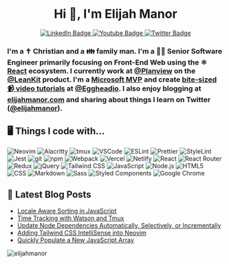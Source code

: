 <h1 align="center">Hi 👋, I'm Elijah Manor</h1>

<div id="badges" align="center">
  <a href="https://www.linkedin.com/in/elijahmanor/">
    <img src="https://img.shields.io/badge/LinkedIn-blue?style=for-the-badge&logo=linkedin&logoColor=white" alt="LinkedIn Badge"/>
  </a>
  <a href="https://www.youtube.com/manorisms">
    <img src="https://img.shields.io/badge/YouTube-red?style=for-the-badge&logo=youtube&logoColor=white" alt="Youtube Badge"/>
  </a>
  <a href="https://twitter.com/elijahmanor">
    <img src="https://img.shields.io/badge/Twitter-blue?style=for-the-badge&logo=twitter&logoColor=white" alt="Twitter Badge"/>
  </a>
</div>

<h3 class="prose dark:prose-dark mb-8 max-w-max">I'm a ✝️ Christian and a  👪 family man. I'm a 👨&zwj;💻 Senior Software Engineer primarily focusing on Front-End Web using the ⚛️ <a href="https://reactjs.org/">React</a> ecosystem. I currently work at <a href="https://twitter.com/Planview">@Planview</a> on the <a href="https://twitter.com/LeanKit">@LeanKit</a> product. I'm a <a href="https://mvp.microsoft.com/en-us/PublicProfile/4025706?fullName=Elijah%20Manor">Microsoft MVP</a> and create <a href="https://egghead.io/instructors/elijah-manor?af=2rdckc">bite-sized 📹 video tutorials</a> at <a href="https://twitter.com/eggheadio">@Eggheadio</a>. I also enjoy blogging at <a href="https://elijahmanor.com">elijahmanor.com</a> and sharing about things I learn on Twitter (<a href="https://twitter.com/elijahmanor">@elijahmanor</a>).</h3>

## 🖥 Things I code with…
<p>
  <img alt="Neovim" src="https://img.shields.io/badge/NeoVim-%2357A143.svg?&style=for-the-badge&logo=neovim&logoColor=white" />
  <img alt="Alacritty" src="https://img.shields.io/badge/alacritty-F46D01?style=for-the-badge&logo=alacritty&logoColor=white" />
  <img alt="tmux" src="https://img.shields.io/badge/tmux-1BB91F?style=for-the-badge&logo=tmux&logoColor=white" />
  <img alt="VSCode" src="https://img.shields.io/badge/Visual_Studio_Code-0078D4?style=for-the-badge&logo=visual%20studio%20code&logoColor=white" />
  <img alt="ESLint" src="https://img.shields.io/badge/eslint-3A33D1?style=for-the-badge&logo=eslint&logoColor=white" />
	<img alt="Prettier" src="https://img.shields.io/badge/prettier-1A2C34?style=for-the-badge&logo=prettier&logoColor=F7BA3E" />
  <img alt="StyleLint" src="https://img.shields.io/badge/stylelint-000?style=for-the-badge&logo=stylelint&logoColor=white" />
  <img alt="Jest" src="https://img.shields.io/badge/Jest-323330?style=for-the-badge&logo=Jest&logoColor=white" />
  <img alt="git" src="https://img.shields.io/badge/GIT-E44C30?style=for-the-badge&logo=git&logoColor=white" />
  <img alt="npm" src="https://img.shields.io/badge/-NPM-CB3837?style=for-the-badge&logo=npm&logoColor=white" />
  <img alt="Webpack" src="https://img.shields.io/badge/-Webpack-8DD6F9?style=for-the-badge&logo=webpack&logoColor=white" /> 
  <img alt="Vercel" src="https://img.shields.io/badge/Vercel-000000?style=for-the-badge&logo=vercel&logoColor=white" />
  <img alt="Netlify" src="https://img.shields.io/badge/Netlify-00C7B7?style=for-the-badge&logo=netlify&logoColor=white" />
  <img alt="React" src="https://img.shields.io/badge/React-20232A?style=for-the-badge&logo=react&logoColor=61DAFB" />
	<img alt="React Router" src="https://img.shields.io/badge/React_Router-CA4245?style=for-the-badge&logo=react-router&logoColor=white" />
  <img alt="Redux" src="https://img.shields.io/badge/Redux-593D88?style=for-the-badge&logo=redux&logoColor=white" />
  <img alt="jQuery" src="https://img.shields.io/badge/jQuery-0769AD?style=for-the-badge&logo=jquery&logoColor=white" />
  <img alt="Tailwind CSS" src="https://img.shields.io/badge/Tailwind_CSS-38B2AC?style=for-the-badge&logo=tailwind-css&logoColor=white" />
  <img alt="JavaScript" src="https://img.shields.io/badge/JavaScript-323330?style=for-the-badge&logo=javascript&logoColor=F7DF1E" />
  <img alt="Node.js" src="https://img.shields.io/badge/Node.js-43853D?style=for-the-badge&logo=node.js&logoColor=white" />
  <img alt="HTML5" src="https://img.shields.io/badge/-HTML5-E34F26?style=for-the-badge&logo=html5&logoColor=white" />
  <img alt="CSS" src="https://img.shields.io/badge/CSS-239120?&style=for-the-badge&logo=css3&logoColor=white" />
  <img alt="Markdown" src="https://img.shields.io/badge/Markdown-000000?style=for-the-badge&logo=markdown&logoColor=white" />
  <img alt="Sass" src="https://img.shields.io/badge/-Sass-CC6699?style=for-the-badge&logo=sass&logoColor=white" />
  <img alt="Styled Components" src="https://img.shields.io/badge/-Styled_Components-db7092?style=for-the-badge&logo=styled-components&logoColor=white" />
  <img alt="Google Chrome" src="https://img.shields.io/badge/Google_chrome-4285F4?style=for-the-badge&logo=Google-chrome&logoColor=white" 
</p>

## 📕 Latest Blog Posts
<!-- BLOG-POST-LIST:START -->
- [Locale Aware Sorting in JavaScript](https://elijahmanor.com/byte/js-locale-sort)
- [Time Tracking with Watson and Tmux](https://elijahmanor.com/blog/watson-tmux)
- [Update Node Dependencies Automatically, Selectively, or Incrementally](https://elijahmanor.com/byte/update-node-deps)
- [Adding Tailwind CSS IntelliSense into Neovim](https://elijahmanor.com/blog/neovim-tailwindcss)
- [Quickly Populate a New JavaScript Array](https://elijahmanor.com/byte/js-fill-array)
<!-- BLOG-POST-LIST:END -->

<p align="left"><img src="https://komarev.com/ghpvc/?username=elijahmanor&label=Profile%20views&color=0e75b6&style=flat" alt="elijahmanor" /></p>
